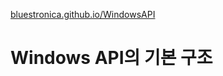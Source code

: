 [bluestronica.github.io/WindowsAPI](https://bluestronica.github.io/WindowsAPI)


# Windows API의 기본 구조 
